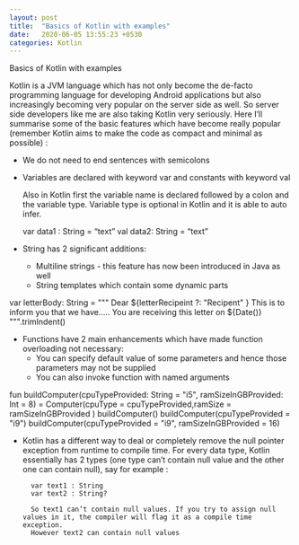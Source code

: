 ```yaml
---
layout: post
title:  "Basics of Kotlin with examples"
date:   2020-06-05 13:55:23 +0530
categories: Kotlin
---
```


Basics of Kotlin with examples

Kotlin is a JVM language which has not only become the de-facto programming language for developing Android applications but also increasingly becoming very popular on the server side as well. So server side developers like me are also taking Kotlin very seriously.
Here I’ll summarise some of the basic features which have become really popular (remember Kotlin aims to make the code as compact and minimal as possible) :
* We do not need to end sentences with semicolons
* Variables are declared with keyword var and constants with keyword val

	Also in Kotlin first the variable name is declared followed by a colon and the variable type. 
	Variable type is optional in Kotlin and it is able to auto infer.

	var data1 : String = “text”
	val data2:  String = “text”

* String has 2 significant additions:
    * Multiline strings - this feature has now been introduced in Java as well
    * String templates which contain some dynamic parts

var letterBody: String = """
    Dear ${letterRecipeint ?: "Recipent" }
    This is to inform you that we have.....
    You are receiving this letter on ${Date()}
""".trimIndent()


* Functions have 2 main enhancements which have made function overloading not necessary:
    * You can specify default value of some parameters and hence those parameters may not be supplied 
    * You can also invoke function with named arguments

fun buildComputer(cpuTypeProvided: String = "i5",
                  ramSizeInGBProvided: Int = 8)
    = Computer(cpuType = cpuTypeProvided,ramSize = ramSizeInGBProvided )
buildComputer()
buildComputer(cpuTypeProvided = "i9")
buildComputer(cpuTypeProvided = "i9", ramSizeInGBProvided = 16)



* Kotlin has a different way to deal or completely remove the null pointer exception from runtime to compile time. For every data type, Kotlin essentially has 2 types (one type can’t contain null value and the other one can contain null), say for example :
		
		var text1 : String 
		var text2 : String?	
	     
		So text1 can’t contain null values. If you try to assign null values in it, the compiler will flag it as a compile time exception.
		However text2 can contain null values
